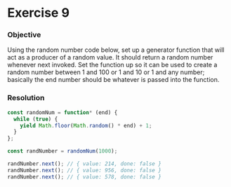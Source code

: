 # Exercise 9

### Objective

Using the random number code below, set up a generator function that will act as a producer of a random value. It should return a random number whenever next invoked. Set the function up so it can be used to create a random number between 1 and 100 or 1 and 10 or 1 and any number; basically the end number should be whatever is passed into the function.

### Resolution

```javascript
const randomNum = function* (end) {
  while (true) {
    yield Math.floor(Math.random() * end) + 1;
  }
};

const randNumber = randomNum(1000);

randNumber.next(); // { value: 214, done: false }
randNumber.next(); // { value: 956, done: false }
randNumber.next(); // { value: 578, done: false }
```
